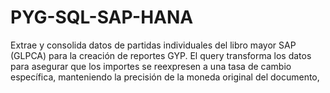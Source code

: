 # PYG-SQL-SAP-HANA
Extrae y consolida datos de partidas individuales del libro mayor SAP (GLPCA) para la creación de reportes GYP. El query transforma los datos para asegurar que los importes se reexpresen a una tasa de cambio específica, manteniendo la precisión de la moneda original del documento,
